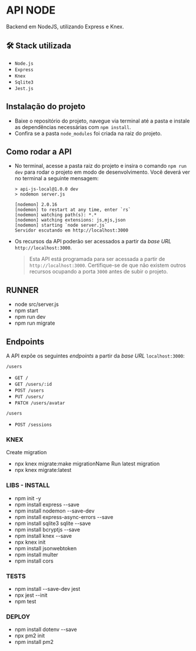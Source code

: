 # API NODE
Backend em NodeJS, utilizando Express e Knex. 

## 🛠 Stack utilizada
* `Node.js` 
* `Express`
* `Knex`
* `Sqlite3`
* `Jest.js`

## Instalação do projeto
* Baixe o repositório do projeto, navegue via terminal até a pasta e instale as dependências necessárias com `npm install`.
* Confira se a pasta `node_modules` foi criada na raiz do projeto.

## Como rodar a API
* No terminal, acesse a pasta raiz do projeto e insira o comando `npm run dev` para rodar o projeto em modo de desenvolvimento. Você deverá ver no terminal a seguinte mensagem:
  ```
  > api-js-local@1.0.0 dev
  > nodemon server.js

  [nodemon] 2.0.16
  [nodemon] to restart at any time, enter `rs`
  [nodemon] watching path(s): *.*
  [nodemon] watching extensions: js,mjs,json
  [nodemon] starting `node server.js`
  Servidor escutando em http://localhost:3000
  ```

* Os recursos da API poderão ser acessados a partir da *base URL* `http://localhost:3000`.
  > Esta API está programada para ser acessada a partir de `http://localhost:3000`. Certifique-se de que não existem outros recursos ocupando a porta `3000` antes de subir o projeto.

## RUNNER
- node src/server.js
- npm start 
- npm run dev
- npm run migrate

## Endpoints

A API expõe os seguintes *endpoints* a partir da *base URL* `localhost:3000`:

`/users`
* `GET /`
* `GET /users/:id`
* `POST /users`
* `PUT /users/`
* `PATCH /users/avatar`

`/users`
* `POST /sessions`

### KNEX
Create migration
- npx knex migrate:make migrationName
Run latest migration
- npx knex migrate:latest

### LIBS - INSTALL
- npm init -y
- npm install express --save
- npm install nodemon --save-dev
- npm install express-async-errors --save
- npm install sqlite3 sqlite --save
- npm install bcryptjs --save
- npm install knex --save
- npx knex init
- npm install jsonwebtoken
- npm install multer 
- npm install cors

### TESTS
- npm install --save-dev jest
- npx jest --init
- npm test

### DEPLOY
- npm install dotenv --save 
- npx pm2 init 
- npm install pm2